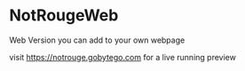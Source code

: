 # NotRougeWeb
Web Version you can add to your own webpage

visit https://notrouge.gobytego.com for a live running preview
